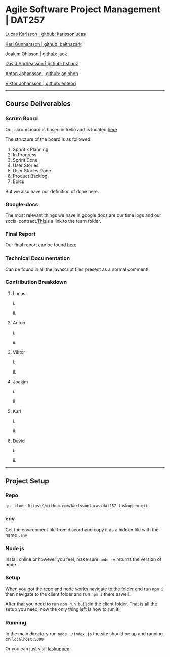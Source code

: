 # Agile Software Project Management | DAT257 
[Lucas Karlsson | github: karlssonlucas](https://github.com/KarlssonLucas)

[Karl Gunnarsson | github: balthazark](https://github.com/Balthazark)

[Joakim Ohlsson | github: jaok](https://github.com/JaoK)

[David Andreasson | github: hshanz](https://github.com/hshanz)

[Anton Johansson | github: anjohoh](https://github.com/anjohoh)

[Viktor Johansson | github: enteori](https://github.com/EnTeori)

- - - -

## Course Deliverables
### Scrum Board
Our scrum board is based in trello and is located [here](https://trello.com/b/Kdz3BXNU/dat257-scrum)

The structure of the board is as followed:
  1. Sprint x Planning
  2. In Progress
  3. Sprint Done
  4. User Stories
  5. User Stories Done
  6. Product Backlog
  7. Epics

But we also have our definition of done here.

### Google-docs
The most relevant things we have in google docs are our time logs and our social contract.[This](https://drive.google.com/drive/folders/1008sJI5Wnr-Zti_D7nwAibry_rtSnE1j)is a link to the team folder.
  
### Final Report
Our final report can be found [here]()

### Technical Documentation
Can be found in all the javascript files present as a normal comment!

### Contribution Breakdown
  1. Lucas
  
     i.
     
     ii.
  2. Anton
     
     i.
     
     ii.
  3. Viktor
     
     i.
     
     ii.  
  4. Joakim
     
     i.
     
     ii.
  5. Karl
     
     i.
     
     ii.
  6. David
     
     i.
     
     ii.
     
- - - -
## Project Setup
### Repo
```git clone https://github.com/karlssonlucas/dat257-laskuppen.git```

### env
Get the environment file from discord and copy it as a hidden file with the name ```.env```

### Node js
Install online or however you feel, make sure ```node -v``` returns the version of node.
### Setup
When you got the repo and node works navigate to the folder and run ```npm i``` then navigate to the client folder
and run ```npm i``` there aswell.

After that you need to run ```npm run build```in the client folder. That is all the setup you need, now
the only thing left is how to run it.

### Running
In the main directory run ```node ./index.js``` the site should be up and running on ```localhost:5000```

Or you can just visit [laskuppen](https://laskuppen.herokuapp.com)
